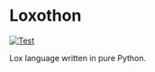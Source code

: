 # Loxothon

[![Test](https://github.com/drdilyor/loxothon/actions/workflows/test.yml/badge.svg)](https://github.com/drdilyor/loxothon/actions/workflows/test.yml)

Lox language written in pure Python.

